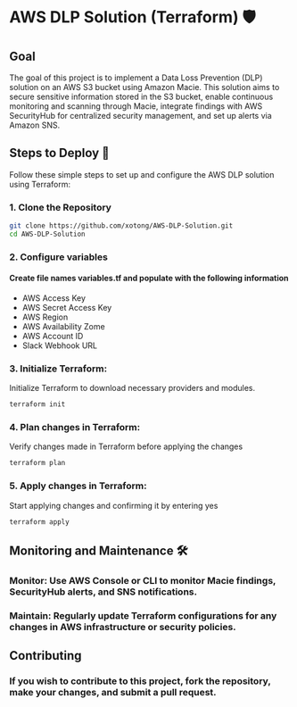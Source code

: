 # AWS DLP Solution (Terraform) 🛡️

## Goal

The goal of this project is to implement a Data Loss Prevention (DLP) solution on an AWS S3 bucket using Amazon Macie. This solution aims to secure sensitive information stored in the S3 bucket, enable continuous monitoring and scanning through Macie, integrate findings with AWS SecurityHub for centralized security management, and set up alerts via Amazon SNS.

## Steps to Deploy 🚀

Follow these simple steps to set up and configure the AWS DLP solution using Terraform:

### 1. Clone the Repository
   ```bash
   git clone https://github.com/xotong/AWS-DLP-Solution.git
   cd AWS-DLP-Solution
   ```

### 2. Configure variables

#### Create file names variables.tf and populate with the following information

- AWS Access Key
- AWS Secret Access Key
- AWS Region
- AWS Availability Zome
- AWS Account ID
- Slack Webhook URL

### 3. Initialize Terraform:

Initialize Terraform to download necessary providers and modules.
   ```bash
   terraform init
   ```

### 4. Plan changes in Terraform:

Verify changes made in Terraform before applying the changes
   ```bash
   terraform plan
   ```

### 5. Apply changes in Terraform:

Start applying changes and confirming it by entering yes
   ```bash
   terraform apply
   ```

## Monitoring and Maintenance 🛠️

### Monitor: Use AWS Console or CLI to monitor Macie findings, SecurityHub alerts, and SNS notifications.
### Maintain: Regularly update Terraform configurations for any changes in AWS infrastructure or security policies.

## Contributing
### If you wish to contribute to this project, fork the repository, make your changes, and submit a pull request.